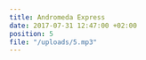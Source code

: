 ```yaml
---
title: Andromeda Express
date: 2017-07-31 12:47:00 +02:00
position: 5
file: "/uploads/5.mp3"
---
```



